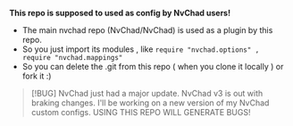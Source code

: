 **This repo is supposed to used as config by NvChad users!**

- The main nvchad repo (NvChad/NvChad) is used as a plugin by this repo.
- So you just import its modules , like `require "nvchad.options" , require "nvchad.mappings"`
- So you can delete the .git from this repo ( when you clone it locally ) or fork it :)

> [!BUG]
> NvChad just had a major update.
> NvChad v3 is out with braking changes.
> I'll be working on a new version of my NvChad custom configs.
> USING THIS REPO WILL GENERATE BUGS!
